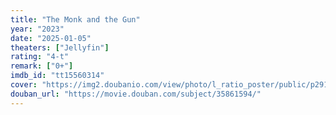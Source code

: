 ```yaml
---
title: "The Monk and the Gun"
year: "2023"
date: "2025-01-05"
theaters: ["Jellyfin"]
rating: "4-t"
remark: ["0+"]
imdb_id: "tt15560314"
cover: "https://img2.doubanio.com/view/photo/l_ratio_poster/public/p2919421051.jpg"
douban_url: "https://movie.douban.com/subject/35861594/"
---
```

